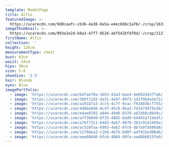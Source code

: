 ```yaml
---
template: ModelPage
title: Alfie
featuredImage: >-
  https://ucarecdn.com/9d0caafc-cb36-4a38-8a5a-e4ec8dbc1a76/-/crop/1633x940/0,116/-/preview/
imageThumbnail: >-
  https://ucarecdn.com/893e2e2d-b8a3-47f7-8526-abf542bfdf8d/-/crop/1121x1581/253,0/-/preview/
firstName: Alfie
collection: ''
height: 126cm
measurementType: chest
bust: 63cm
waist: 54cm
hips: 56cm
size: 5-6
shoeSize: '2.5'
hair: Blonde
eyes: Blue
imagePortfolio:
  - image: 'https://ucarecdn.com/b4faef8a-1b53-43a3-bae4-4e692d43f7a6/'
  - image: 'https://ucarecdn.com/306f11d2-da31-4e97-89f3-1d1f9b4a3e72/'
  - image: 'https://ucarecdn.com/a191b7a3-3cc5-4c7f-9cac-f93403bcf755/'
  - image: 'https://ucarecdn.com/448be046-0c47-45c6-9ba3-fd2474975e36/'
  - image: 'https://ucarecdn.com/e4ae8702-a84d-49d6-8370-a67db8c86d4c/'
  - image: 'https://ucarecdn.com/a7f3b840-6f35-4885-bdd9-b4491a71dedf/'
  - image: 'https://ucarecdn.com/a7bf7311-64d3-4eb7-9878-2b1c9142495e/'
  - image: 'https://ucarecdn.com/ac528faa-6903-4ab2-8fc6-db7a9f5606d8/'
  - image: 'https://ucarecdn.com/11f9dea2-c1b9-4676-bd0f-adf432ed0046/'
  - image: 'https://ucarecdn.com/eee68d46-6fcb-4004-89fa-ead686815fe9/'
---
```


